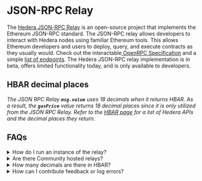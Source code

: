 # JSON-RPC Relay

The [Hedera JSON-RPC Relay](https://github.com/hashgraph/hedera-json-rpc-relay) is an open-source project that implements the Ethereum JSON-RPC standard. The JSON-RPC relay allows developers to interact with Hedera nodes using familiar Ethereum tools. This allows Ethereum developers and users to deploy, query, and execute contracts as they usually would. Check out the interactable[ OpenRPC Specification](https://playground.open-rpc.org/?schemaUrl=https://raw.githubusercontent.com/hashgraph/hedera-json-rpc-relay/main/docs/openrpc.json\&uiSchema%5BappBar%5D%5Bui:splitView%5D=false\&uiSchema%5BappBar%5D%5Bui:input%5D=false\&uiSchema%5BappBar%5D%5Bui:examplesDropdown%5D=false) and a simple [list of endpoints](https://github.com/hashgraph/hedera-json-rpc-relay/blob/main/docs/rpc-api.md). The Hedera JSON-RPC relay implementation is in beta, offers limited functionality today, and is only available to developers.&#x20;

## HBAR decimal places&#x20;

_The JSON RPC Relay **`msg.value`** uses 18 decimals when it returns HBAR. As a result, the **`gasPrice`** value returns 18 decimal places since it is only utilized from the JSON RPC Relay. Refer to the_ [_HBAR page_](../../sdks-and-apis/sdks/hbars.md) _for a list of Hedera APIs and the decimal places they return._&#x20;

## FAQs

<details>

<summary>How do I run an instance of the relay?</summary>

* ****[**Run locally using `npm`**](https://github.com/hashgraph/hedera-json-rpc-relay#steps)**``**
* ****[**Build and deploy via Docker**](https://github.com/hashgraph/hedera-json-rpc-relay#deployment)****
* ****[**Using the Helm chart**](https://github.com/hashgraph/hedera-json-rpc-relay#helm-chart)****

</details>

<details>

<summary>Are there Community hosted relays?</summary>

* ****[**Hashio**](https://swirldslabs.com/hashio/) ****&#x20;

</details>

<details>

<summary>How many decimals are there in HBAR?</summary>

_Check out the_ [_HBAR page_](../../sdks-and-apis/sdks/hbars.md) _for the full list of Hedera APIs and their decimal representation._&#x20;

</details>

<details>

<summary>How can I contribute feedback or log errors?</summary>

To contribute feedback or log errors, please refer to the [Contributing Guide](../../support-and-community/contributing-guide.md) and submit them as issues in the [GitHub repository](https://github.com/hashgraph/hedera-json-rpc-relay/issues).

</details>
